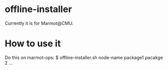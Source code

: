 offline-installer
=================

Currently it is for Marmot@CMU.



How to use it
=================
Do this on marmot-ops:
$ offline-installer.sh node-name package1 pacakge 2 ...
